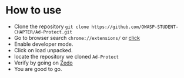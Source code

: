 # How to use
* Clone the repository `git clone https://github.com/OWASP-STUDENT-CHAPTER/Ad-Protect.git`
* Go to browser search `chrome://extensions/` or [click](chrome://extensions)
* Enable developer mode.
* Click on load unpacked.
* locate the repository we cloned `Ad-Protect`
* Verify by going on [Zedo](Zedo.com)
* You are good to go.
